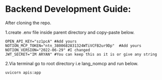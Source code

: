 # Backend Development Guide:

After cloning the repo.

1.create .env file inside parent directory and copy-paste below.

```plaintext
OPEN_API_KEY="sz1pcA" #Add yours
NOTION_MCP_TOKEN="ntn_3800682831324WTiVCFB2ur9Dp"  #Add yours
NOTION_VERSION="2022-06-29" #I changed
JWT_SECRET="IM ARYAN" #You can keep this as it is or give any string
```


2.Via terminal go to root directory i.e lang_nomcp and run below.
```plaintext
uvicorn apis:app
```

